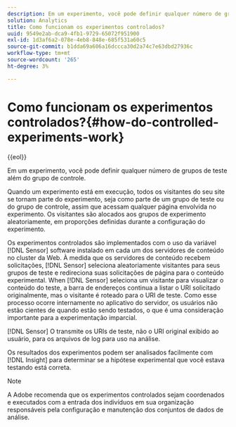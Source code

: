 ```yaml
---
description: Em um experimento, você pode definir qualquer número de grupos de teste além do grupo de controle.
solution: Analytics
title: Como funcionam os experimentos controlados?
uuid: 9549e2ab-dca9-4fb1-9729-65072f951900
exl-id: 1d3af6a2-078e-4eb8-848e-685f531a60c5
source-git-commit: b1dda69a606a16dccca30d2a74c7e63dbd27936c
workflow-type: tm+mt
source-wordcount: '265'
ht-degree: 3%

---
```


# Como funcionam os experimentos controlados?{#how-do-controlled-experiments-work}

{{eol}}

Em um experimento, você pode definir qualquer número de grupos de teste além do grupo de controle.

Quando um experimento está em execução, todos os visitantes do seu site se tornam parte do experimento, seja como parte de um grupo de teste ou do grupo de controle, assim que acessam qualquer página envolvida no experimento. Os visitantes são alocados aos grupos de experimento aleatoriamente, em proporções definidas durante a configuração do experimento.

Os experimentos controlados são implementados com o uso da variável [!DNL Sensor] software instalado em cada um dos servidores de conteúdo no cluster da Web. À medida que os servidores de conteúdo recebem solicitações, [!DNL Sensor] seleciona aleatoriamente visitantes para seus grupos de teste e redireciona suas solicitações de página para o conteúdo experimental. When [!DNL Sensor] seleciona um visitante para visualizar o conteúdo do teste, a barra de endereços continua a listar o URI solicitado originalmente, mas o visitante é roteado para o URI de teste. Como esse processo ocorre internamente no aplicativo do servidor, os usuários não estão cientes de quando estão sendo testados, o que é uma consideração importante para a experimentação imparcial.

[!DNL Sensor] O transmite os URIs de teste, não o URI original exibido ao usuário, para os arquivos de log para uso na análise.

Os resultados dos experimentos podem ser analisados facilmente com [!DNL Insight] para determinar se a hipótese experimental que você estava testando está correta.

>[!NOTE]
>
>A Adobe recomenda que os experimentos controlados sejam coordenados e executados com a entrada dos indivíduos em sua organização responsáveis pela configuração e manutenção dos conjuntos de dados de análise.
